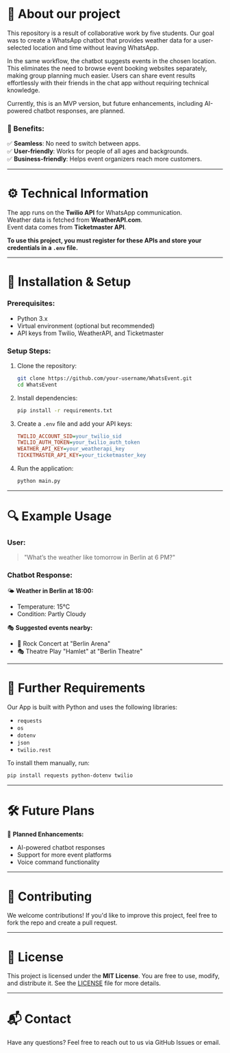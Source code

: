 # 📢 About our project  

This repository is a result of collaborative work by five students. Our goal was to create a WhatsApp chatbot that provides weather data for a user-selected location and time without leaving WhatsApp.  

In the same workflow, the chatbot suggests events in the chosen location. This eliminates the need to browse event booking websites separately, making group planning much easier. Users can share event results effortlessly with their friends in the chat app without requiring technical knowledge.  

Currently, this is an MVP version, but future enhancements, including AI-powered chatbot responses, are planned.  

### 🌟 Benefits:  
✅ **Seamless**: No need to switch between apps.  
✅ **User-friendly**: Works for people of all ages and backgrounds.  
✅ **Business-friendly**: Helps event organizers reach more customers.  

---  

# ⚙️ Technical Information  

The app runs on the **Twilio API** for WhatsApp communication.  
Weather data is fetched from **WeatherAPI.com**.  
Event data comes from **Ticketmaster API**.  

**To use this project, you must register for these APIs and store your credentials in a `.env` file.**  

---  

# 🚀 Installation & Setup  

### Prerequisites:  
- Python 3.x  
- Virtual environment (optional but recommended)  
- API keys from Twilio, WeatherAPI, and Ticketmaster  

### Setup Steps:  
1. Clone the repository:  
   ```sh
   git clone https://github.com/your-username/WhatsEvent.git
   cd WhatsEvent
   ```  
2. Install dependencies:  
   ```sh
   pip install -r requirements.txt
   ```  
3. Create a `.env` file and add your API keys:  
   ```ini
   TWILIO_ACCOUNT_SID=your_twilio_sid
   TWILIO_AUTH_TOKEN=your_twilio_auth_token
   WEATHER_API_KEY=your_weatherapi_key
   TICKETMASTER_API_KEY=your_ticketmaster_key
   ```  
4. Run the application:  
   ```sh
   python main.py
   ```  

---  

# 🔍 Example Usage  

### **User:**  
> "What’s the weather like tomorrow in Berlin at 6 PM?"  

### **Chatbot Response:**  
🌤 **Weather in Berlin at 18:00:**  
- Temperature: 15°C  
- Condition: Partly Cloudy  

🎭 **Suggested events nearby:**  
- 🎸 Rock Concert at "Berlin Arena"  
- 🎭 Theatre Play "Hamlet" at "Berlin Theatre"  

---  

# 📌 Further Requirements  

Our App is built with Python and uses the following libraries:  
- `requests`  
- `os`  
- `dotenv`  
- `json`  
- `twilio.rest`  

To install them manually, run:  
```sh
pip install requests python-dotenv twilio
```

---  

# 🛠️ Future Plans  
🚀 **Planned Enhancements:**  
- AI-powered chatbot responses  
- Support for more event platforms  
- Voice command functionality  

---  

# 🤝 Contributing  

We welcome contributions! If you'd like to improve this project, feel free to fork the repo and create a pull request.  

---  

# 📜 License  

This project is licensed under the **MIT License**. You are free to use, modify, and distribute it. See the [LICENSE](LICENSE) file for more details.  

---  

# 📬 Contact  

Have any questions? Feel free to reach out to us via GitHub Issues or email.  
